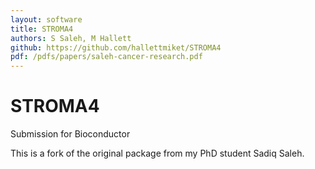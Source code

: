 ```yaml
---
layout: software
title: STROMA4
authors: S Saleh, M Hallett
github: https://github.com/hallettmiket/STROMA4
pdf: /pdfs/papers/saleh-cancer-research.pdf
---
```


# STROMA4
Submission for Bioconductor

This is a fork of the original package from my PhD student Sadiq Saleh.
